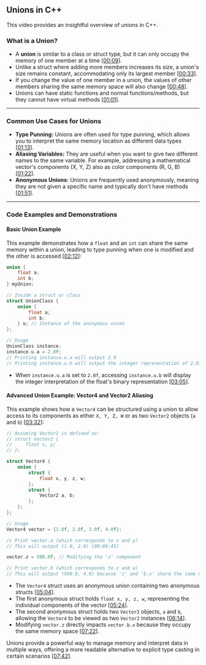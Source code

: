 ## Unions in C++

This video provides an insightful overview of unions in C++.

### What is a Union?

  * A **union** is similar to a class or struct type, but it can only occupy the memory of one member at a time \[[00:09](http://www.youtube.com/watch?v=6uqU9Y578n4&t=9)\].
  * Unlike a struct where adding more members increases its size, a union's size remains constant, accommodating only its largest member \[[00:33](http://www.youtube.com/watch?v=6uqU9Y578n4&t=33)\].
  * If you change the value of one member in a union, the values of other members sharing the same memory space will also change \[[00:48](http://www.youtube.com/watch?v=6uqU9Y578n4&t=48)\].
  * Unions can have static functions and normal functions/methods, but they cannot have virtual methods \[[01:01](http://www.youtube.com/watch?v=6uqU9Y578n4&t=61)\].

-----

### Common Use Cases for Unions

  * **Type Punning:** Unions are often used for type punning, which allows you to interpret the same memory location as different data types \[[01:13](http://www.youtube.com/watch?v=6uqU9Y578n4&t=73)\].
  * **Aliasing Variables:** They are useful when you want to give two different names to the same variable. For example, addressing a mathematical vector's components (X, Y, Z) also as color components (R, G, B) \[[01:22](http://www.youtube.com/watch?v=6uqU9Y578n4&t=82)\].
  * **Anonymous Unions:** Unions are frequently used anonymously, meaning they are not given a specific name and typically don't have methods \[[01:51](http://www.youtube.com/watch?v=6uqU9Y578n4&t=111)\].

-----

### Code Examples and Demonstrations

#### Basic Union Example

This example demonstrates how a `float` and an `int` can share the same memory within a union, leading to type punning when one is modified and the other is accessed \[[02:12](http://www.youtube.com/watch?v=6uqU9Y578n4&t=132)\]:

```cpp
union {
    float a;
    int b;
} myUnion;

// Inside a struct or class
struct UnionClass {
    union {
        float a;
        int b;
    } u; // Instance of the anonymous union
};

// Usage
UnionClass instance;
instance.u.a = 2.0f;
// Printing instance.u.a will output 2.0
// Printing instance.u.b will output the integer representation of 2.0f's memory
```

  * When `instance.u.a` is set to `2.0f`, accessing `instance.u.b` will display the integer interpretation of the float's binary representation \[[03:05](http://www.youtube.com/watch?v=6uqU9Y578n4&t=185)\].

#### Advanced Union Example: Vector4 and Vector2 Aliasing

This example shows how a `Vector4` can be structured using a union to allow access to its components as either `X, Y, Z, W` or as two `Vector2` objects (`a` and `b`) \[[03:32](http://www.youtube.com/watch?v=6uqU9Y578n4&t=212)\]:

```cpp
// Assuming Vector2 is defined as:
// struct Vector2 {
//     float x, y;
// };

struct Vector4 {
    union {
        struct {
            float x, y, z, w;
        };
        struct {
            Vector2 a, b;
        };
    };
};

// Usage
Vector4 vector = {1.0f, 2.0f, 3.0f, 4.0f};

// Print vector.a (which corresponds to x and y)
// This will output (1.0, 2.0) [00:06:45]

vector.z = 500.0f; // Modifying the 'z' component

// Print vector.b (which corresponds to z and w)
// This will output (500.0, 4.0) because 'z' and 'b.x' share the same memory [00:06:54]
```

  * The `Vector4` struct uses an anonymous union containing two anonymous structs \[[05:04](http://www.youtube.com/watch?v=6uqU9Y578n4&t=304)\].
  * The first anonymous struct holds `float x, y, z, w`, representing the individual components of the vector \[[05:24](http://www.youtube.com/watch?v=6uqU9Y578n4&t=324)\].
  * The second anonymous struct holds two `Vector2` objects, `a` and `b`, allowing the `Vector4` to be viewed as two `Vector2` instances \[[06:14](http://www.youtube.com/watch?v=6uqU9Y578n4&t=374)\].
  * Modifying `vector.z` directly impacts `vector.b.x` because they occupy the same memory space \[[07:22](http://www.youtube.com/watch?v=6uqU9Y578n4&t=442)\].

Unions provide a powerful way to manage memory and interpret data in multiple ways, offering a more readable alternative to explicit type casting in certain scenarios \[[07:42](http://www.youtube.com/watch?v=6uqU9Y578n4&t=462)\].
